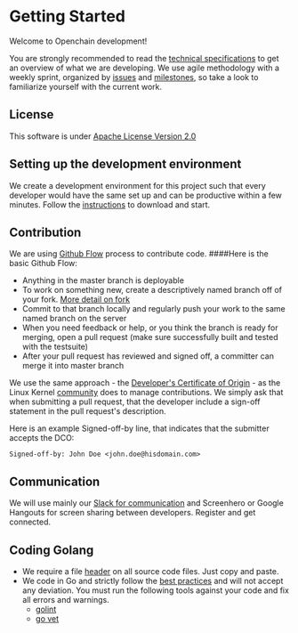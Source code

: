 # Getting Started
Welcome to Openchain development!

You are strongly recommended to read the [technical specifications](Technical_Specification.md) to
get an overview of what we are developing. We use agile methodology with a weekly
sprint, organized by [issues](https://github.com/openblockchain/obc-peer/issues) and [milestones](https://github.com/openblockchain/obc-peer/milestones), so take a look to familiarize yourself with the current work.

## License
This software is under [Apache License Version 2.0](LICENSE)

## Setting up the development environment
We create a development environment for this project such that every developer
would have the same set up and can be productive within a few minutes. Follow
the [instructions](Setup_Developer_Environment.md) to download and start.

## Contribution
We are using [Github Flow](https://guides.github.com/introduction/flow/) process
to contribute code.
####Here is the basic Github Flow:
- Anything in the master branch is deployable
- To work on something new, create a descriptively named branch off of your fork. [More detail on fork](https://help.github.com/articles/syncing-a-fork/)
- Commit to that branch locally and regularly push your work to the same named
branch on the server
- When you need feedback or help, or you think the branch is ready for merging,
open a pull request (make sure successfully built and tested with the testsuite)
- After your pull request has reviewed and signed off, a committer
can merge it into master branch

We use the same approach - the [Developer's Certificate of Origin](DCO1.1.txt) - as the Linux Kernel [community](http://elinux.org/Developer_Certificate_Of_Origin) does to manage contributions.
We simply ask that when submitting a pull request, that the developer include a sign-off statement in the pull request's description.

Here is an example Signed-off-by line, that indicates that the submitter accepts the DCO:

```
Signed-off-by: John Doe <john.doe@hisdomain.com>
```

## Communication
We will use mainly our [Slack for communication](https://openchain.slack.com) and
Screenhero or Google Hangouts for screen sharing between developers. Register and get connected.

## Coding Golang
- We require a file [header](headers.txt) on all source code files. Just copy and
paste.
- We code in Go and strictly follow the [best practices](http://golang.org/doc/effective_go.html)
and will not accept any deviation. You must run the following tools against your code and fix all errors and warnings.
	- [golint](https://github.com/golang/lint)
	- [go vet](https://golang.org/cmd/vet/)
